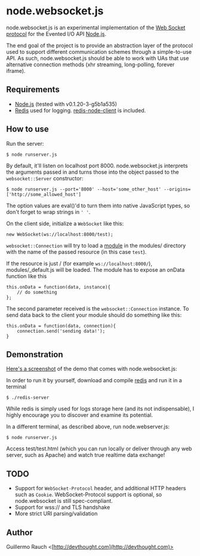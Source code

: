 node.websocket.js
=================

node.websocket.js is an experimental implementation of the [Web Socket protocol](http://tools.ietf.org/pdf/draft-hixie-thewebsocketprotocol-60.pdf) for the Evented I/O API [Node.js](http://nodejs.org/).

The end goal of the project is to provide an abstraction layer of the protocol used to support different communication schemes through a simple-to-use API. As such, node.websocket.js should be able to work with UAs that use alternative connection methods (xhr streaming, long-polling, forever iframe).

Requirements
------------

* [Node.js](http://nodejs.org/) (tested with v0.1.20-3-g5b1a535)
* [Redis](http://code.google.com/p/redis/) used for logging. [redis-node-client](http://github.com/fictorial/redis-node-client) is included.

How to use
----------

Run the server:

	$ node runserver.js

By default, it'll listen on localhost port 8000. node.websocket.js interprets the arguments passed in and turns those into the object passed to the `websocket::Server` constructor:

	$ node runserver.js --port='8000' --host='some_other_host' --origins=['http://some_allowed_host']
  
The option values are eval()'d to turn them into native JavaScript types, so don't forget to wrap strings in `' '`.

On the client side, initialize a `WebSocket` like this:

	new WebSocket(ws://localhost:8000/test);

`websocket::Connection` will try to load a [module](http://nodejs.org/api.html#_modules) in the modules/ directory with the name of the passed resource (in this case `test`).

If the resource is just / (for example `ws://localhost:8000/`), modules/_default.js will be loaded. The module has to expose an onData function like this

	this.onData = function(data, instance){
		// do something 
	};
  
The second parameter received is the `websocket::Connection` instance. To send data back to the client your module should do something like this:

	this.onData = function(data, connection){
		connection.send('sending data!');
	}
  
Demonstration
-------------

[Here's a screenshot](http://cld.ly/faog2) of the demo that comes with node.websocket.js: 

In order to run it by yourself, download and compile [redis](http://code.google.com/p/redis/) and run it in a terminal

	$ ./redis-server
  
While redis is simply used for logs storage here (and its not indispensable), I highly encourage you to discover and examine its potential.

In a different terminal, as described above, run node.webserver.js:

	$ node runserver.js
  
Access test/test.html (which you can run locally or deliver through any web server, such as Apache) and watch true realtime data exchange!

TODO
----

* Support for `WebSocket-Protocol` header, and additional HTTP headers such as `Cookie`. WebSocket-Protocol support is optional, so node.websocket is still spec-compliant.
* Support for wss:// and TLS handshake
* More strict URI parsing/validation

Author
------

Guillermo Rauch <[http://devthought.com](http://devthought.com)>